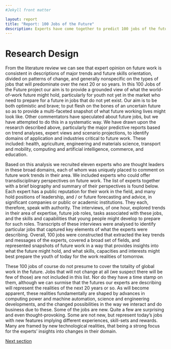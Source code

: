 ```yaml
---
#Jekyll front matter

layout: report
title: "Report: 100 Jobs of the Future"
description: Experts have come together to predict 100 jobs of the future.
---
```

<h1>Research Design</h1>
From the literature review we can see that expert opinion on future work is consistent in descriptions of major trends and future skills orientation, divided on patterns of change, and generally nonspecific on the types of jobs that will predominate over the next 20 or so years. In this 100 Jobs of the Future project our aim is to provide a grounded view of what the world-of-work future might hold, particularly for youth not yet in the market who need to prepare for a future in jobs that do not yet exist. Our aim is to be both optimistic and brave; to put flesh on the bones of an uncertain future so as to provide a multi-faceted snapshot of what future working lives might look like. Other commentators have speculated about future jobs, but we have attempted to do this in a systematic way. We have drawn upon the research described above, particularly the major predictive reports based on trend analyses, expert views and scenario projections, to identify domains of application and industries critical to future work. These included: health, agriculture, engineering and materials science, transport and mobility, computing and artificial intelligence, commerce, and education.

Based on this analysis we recruited eleven experts who are thought leaders in these broad domains, each of whom was uniquely placed to comment on future work trends in their area. We included experts who could offer transdisciplinary perspectives on future work. The list of experts together with a brief biography and summary of their perspectives is found below. Each expert has a public reputation for their work in the field, and many hold positions of leadership, and / or future forecasting and advice, in significant companies or public or academic institutions. They each, therefore, speak with authority. The interviews, of one hour, explored trends in their area of expertise, future job roles, tasks associated with these jobs, and the skills and capabilities that young people might develop to prepare for such roles. Transcripts of these interviews were analysed to identify particular jobs that captured key elements of what the experts were describing. Overall, 100 jobs were constructed that extracted the key trends and messages of the experts, covered a broad set of fields, and represented snapshots of future work in a way that provides insights into what the future might hold, and what skills, capacities and interests might best prepare the youth of today for the work realities of tomorrow.

These 100 jobs of course do not presume to cover the totality of global work in the future. Jobs that will not change at all (we suspect there will be few of those) are not included in this list. Nor do they have a time stamp on them, although we can surmise that the futures our experts are describing will represent the realities of the next 20 years or so. As will become apparent, these realities fundamentally are shaped by advances in computing power and machine automation, science and engineering developments, and the changed possibilities in the way we interact and do business due to these. Some of the jobs are new. Quite a few are surprising and even thought-provoking. Some are not new, but represent today’s jobs with new features implying different experiences, skill-sets and rewards. Many are framed by new technological realities, that being a strong focus for the experts’ insights into changes in their domain.

<p class="report-pagination"><a class="button chevron" href="/report/the-experts/">Next section</a></p>
